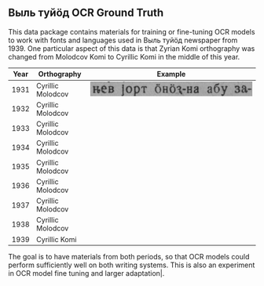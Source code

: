 ## Выль туйӧд OCR Ground Truth

This data package contains materials for training or fine-tuning OCR models to work with fonts and languages used in Выль туйӧд newspaper from 1939. One particular aspect of this data is that Zyrian Komi orthography was changed from Molodcov Komi to Cyrillic Komi in the middle of this year. 

| Year        | Orthography           | Example |
|------------ |----------------------| ---------|
|1931         |  Cyrillic Molodcov   | ![](./images/1939_04.png) |
|1932         |  Cyrillic Molodcov   |          |
|1933         |  Cyrillic Molodcov   |          |
|1934         |  Cyrillic Molodcov   |          |
|1935         |  Cyrillic Molodcov   |          |
|1936         |  Cyrillic Molodcov   |          |
|1937         |  Cyrillic Molodcov   |          |
|1938         |  Cyrillic Molodcov   |          |
|1939         |  Cyrillic Komi       |          |

The goal is to have materials from both periods, so that OCR models could perform sufficiently well on both writing systems. This is also an experiment in OCR model fine tuning and larger adaptation|.
